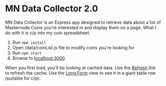 # MN Data Collector 2.0

MN Data Collector is an Express app designed to retrieve data about a list of Masternode Coins you're interested in and display them on a page.  What I do with it is c/p into my coin spreadsheet.

1. Run `npm install`
2. Open /data/coinList.js file to modify coins you're looking for
3. Run `npm start`
4. Browse to [localhost:3000](http://localhost:3000/)

When you first load, you'll be looking at cached data.  Use the [Refresh](http://localhost:3000) link to refresh the cache.  Use the [Long Form](http://localhost:3000/longform) view to see it in a giant table row (suitable for c/p).